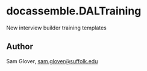 # docassemble.DALTraining

New interview builder training templates

## Author

Sam Glover, sam.glover@suffolk.edu

